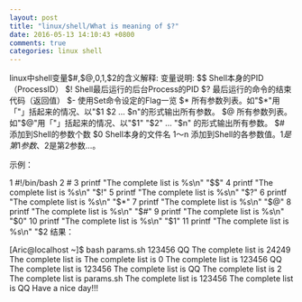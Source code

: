 ```yaml
---
layout: post
title: "linux/shell/What is meaning of $?"
date: 2016-05-13 14:10:43 +0800
comments: true
categories: linux shell
---
```

linux中shell变量$#,$@,$0,$1,$2的含义解释: 
变量说明: 
$$ 
Shell本身的PID（ProcessID） 
$! 
Shell最后运行的后台Process的PID 
$? 
最后运行的命令的结束代码（返回值） 
$- 
使用Set命令设定的Flag一览 
$* 
所有参数列表。如"$*"用「"」括起来的情况、以"$1 $2 … $n"的形式输出所有参数。 
$@ 
所有参数列表。如"$@"用「"」括起来的情况、以"$1" "$2" … "$n" 的形式输出所有参数。 
$# 
添加到Shell的参数个数 
$0 
Shell本身的文件名 
$1～$n 
添加到Shell的各参数值。$1是第1参数、$2是第2参数…。 


示例：

1 #!/bin/bash
2 #
3 printf "The complete list is %s\n" "$$"
4 printf "The complete list is %s\n" "$!"
5 printf "The complete list is %s\n" "$?"
6 printf "The complete list is %s\n" "$*"
7 printf "The complete list is %s\n" "$@"
8 printf "The complete list is %s\n" "$#"
9 printf "The complete list is %s\n" "$0"
10 printf "The complete list is %s\n" "$1"
11 printf "The complete list is %s\n" "$2
结果：

[Aric@localhost ~]$ bash params.sh 123456 QQ
The complete list is 24249
The complete list is
The complete list is 0
The complete list is 123456 QQ
The complete list is 123456
The complete list is QQ
The complete list is 2
The complete list is params.sh
The complete list is 123456
The complete list is QQ
Have a nice day!!!